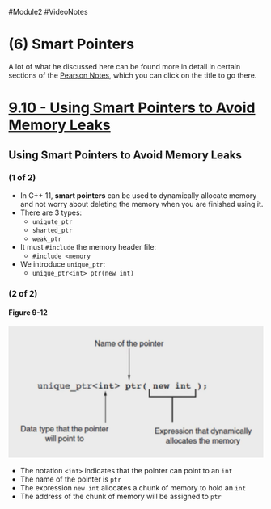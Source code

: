 #Module2 #VideoNotes 
# (6) Smart Pointers
A lot of what he discussed here can be found more in detail in certain sections of the [Pearson Notes](../Pearson%20Notes), which you can click on the title to go there.
# [9.10 - Using Smart Pointers to Avoid Memory Leaks](../Pearson%20Notes/9.10%20-%20Using%20Smart%20Pointers%20to%20Avoid%20Memory%20Leaks.md)
## Using Smart Pointers to Avoid Memory Leaks
### (1 of 2)
- In C++ 11, **smart pointers** can be used to dynamically allocate memory and not worry about deleting the memory when you are finished using it.
- There are 3 types:
	- `uniqute_ptr`
	- `sharted_ptr`
	- `weak_ptr`
- It must `#include` the memory header file:
	- `#include <memory`
- We introduce `unique_ptr`:
	- `unique_ptr<int> ptr(new int)`

### (2 of 2)
#### Figure 9-12
![Smart Pointer - Figure 9-12](../Pearson%20Notes/9.10%20Photos/Figure%209-12.png)
- The notation `<int>` indicates that the pointer can point to an `int`
- The name of the pointer is `ptr`
- The expression `new int` allocates a chunk of memory to hold an `int`
- The address of the chunk of memory will be assigned to `ptr`